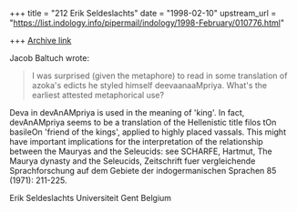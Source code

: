 +++
title = "212 Erik Seldeslachts"
date = "1998-02-10"
upstream_url = "https://list.indology.info/pipermail/indology/1998-February/010776.html"

+++
[Archive link](https://list.indology.info/pipermail/indology/1998-February/010776.html)

Jacob Baltuch wrote:

> I was surprised (given the metaphore) to read in some translation
> of azoka's edicts he styled himself deevaanaaMpriya. What's the earliest
> attested metaphorical use?


Deva in devAnAMpriya is used in the meaning of 'king'. In fact,
devAnAMpriya seems to be a translation of the Hellenistic title filos
tOn basileOn 'friend of the kings', applied to highly placed vassals.
This might have important implications for the interpretation of the
relationship between the Mauryas and the Seleucids: see SCHARFE,
Hartmut, The Maurya dynasty and the Seleucids, Zeitschrift fuer
vergleichende Sprachforschung auf dem Gebiete der indogermanischen
Sprachen 85 (1971): 211-225.

Erik Seldeslachts
Universiteit Gent
Belgium



